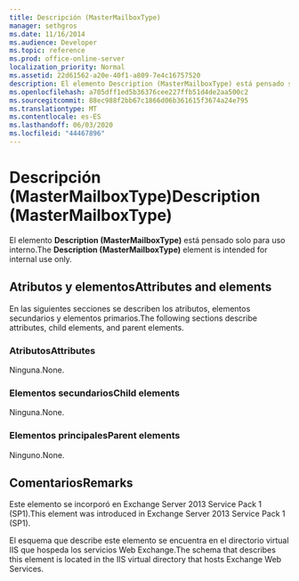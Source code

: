 ```yaml
---
title: Descripción (MasterMailboxType)
manager: sethgros
ms.date: 11/16/2014
ms.audience: Developer
ms.topic: reference
ms.prod: office-online-server
localization_priority: Normal
ms.assetid: 22d61562-a20e-40f1-a809-7e4c16757520
description: El elemento Description (MasterMailboxType) está pensado solo para uso interno.
ms.openlocfilehash: a705dff1ed5b36376cee227ffb51d4de2aa500c2
ms.sourcegitcommit: 88ec988f2bb67c1866d06b361615f3674a24e795
ms.translationtype: MT
ms.contentlocale: es-ES
ms.lasthandoff: 06/03/2020
ms.locfileid: "44467896"
---
```

# <a name="description-mastermailboxtype"></a><span data-ttu-id="ca9be-103">Descripción (MasterMailboxType)</span><span class="sxs-lookup"><span data-stu-id="ca9be-103">Description (MasterMailboxType)</span></span>

<span data-ttu-id="ca9be-104">El elemento **Description (MasterMailboxType)** está pensado solo para uso interno.</span><span class="sxs-lookup"><span data-stu-id="ca9be-104">The **Description (MasterMailboxType)** element is intended for internal use only.</span></span> 

## <a name="attributes-and-elements"></a><span data-ttu-id="ca9be-105">Atributos y elementos</span><span class="sxs-lookup"><span data-stu-id="ca9be-105">Attributes and elements</span></span>

<span data-ttu-id="ca9be-106">En las siguientes secciones se describen los atributos, elementos secundarios y elementos primarios.</span><span class="sxs-lookup"><span data-stu-id="ca9be-106">The following sections describe attributes, child elements, and parent elements.</span></span>
  
### <a name="attributes"></a><span data-ttu-id="ca9be-107">Atributos</span><span class="sxs-lookup"><span data-stu-id="ca9be-107">Attributes</span></span>

<span data-ttu-id="ca9be-108">Ninguna.</span><span class="sxs-lookup"><span data-stu-id="ca9be-108">None.</span></span>
  
### <a name="child-elements"></a><span data-ttu-id="ca9be-109">Elementos secundarios</span><span class="sxs-lookup"><span data-stu-id="ca9be-109">Child elements</span></span>

<span data-ttu-id="ca9be-110">Ninguna.</span><span class="sxs-lookup"><span data-stu-id="ca9be-110">None.</span></span>
  
### <a name="parent-elements"></a><span data-ttu-id="ca9be-111">Elementos principales</span><span class="sxs-lookup"><span data-stu-id="ca9be-111">Parent elements</span></span>

<span data-ttu-id="ca9be-112">Ninguno.</span><span class="sxs-lookup"><span data-stu-id="ca9be-112">None.</span></span>
  
## <a name="remarks"></a><span data-ttu-id="ca9be-113">Comentarios</span><span class="sxs-lookup"><span data-stu-id="ca9be-113">Remarks</span></span>

<span data-ttu-id="ca9be-114">Este elemento se incorporó en Exchange Server 2013 Service Pack 1 (SP1).</span><span class="sxs-lookup"><span data-stu-id="ca9be-114">This element was introduced in Exchange Server 2013 Service Pack 1 (SP1).</span></span>
  
<span data-ttu-id="ca9be-115">El esquema que describe este elemento se encuentra en el directorio virtual IIS que hospeda los servicios Web Exchange.</span><span class="sxs-lookup"><span data-stu-id="ca9be-115">The schema that describes this element is located in the IIS virtual directory that hosts Exchange Web Services.</span></span>
  

